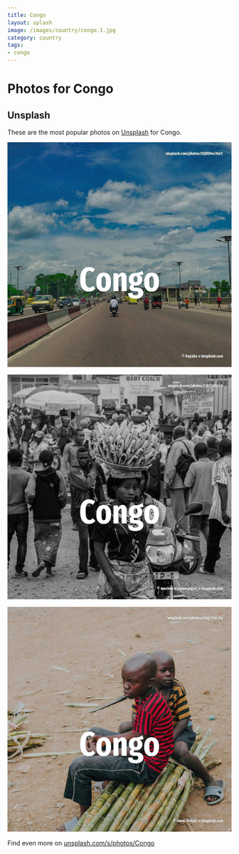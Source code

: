 ```yaml
---
title: Congo
layout: splash
image: /images/country/congo.1.jpg
category: country
tags:
- congo
---
```

# Photos for Congo

## Unsplash

These are the most popular photos on [Unsplash](https://unsplash.com) for Congo.

![Congo](/images/country/congo.1.jpg)

![Congo](/images/country/congo.2.jpg)

![Congo](/images/country/congo.3.jpg)

Find even more on [unsplash.com/s/photos/Congo](https://unsplash.com/s/photos/Congo)